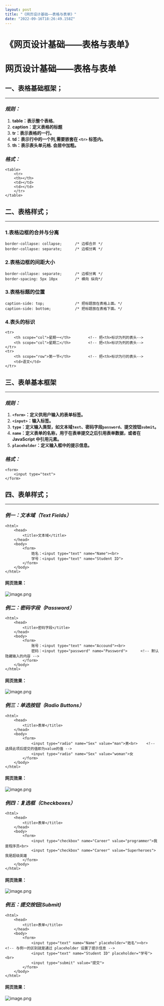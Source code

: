 ```yaml
---
layout: post
title: "《网页设计基础——表格与表单》"
date: "2022-09-16T18:26:49.158Z"
---
```

《网页设计基础——表格与表单》
===============

网页设计基础——表格与表单
=============

一、表格基础框架；
---------

* * *

### _规则：_

1.  **table：表示整个表格**。
2.  **caption：定义表格的标题**
3.  **tr：表示表格的一行。**
4.  **td：表示行中的一个列,需要嵌套在 `<tr>` 标签内。**
5.  **th：表示表头单元格. 会居中加粗。**

### _格式：_

    <table>
        <tr>
        <th></th>
        <td></td>
        <td></td>
        </tr>
    </table>
    

二、表格样式；
-------

* * *

### 1.表格边框的合并与分离

    border-collapse: collapse;		/* 边框合并 */
    border-collapse: separate;		/* 边框分离 */
    

### 2.表格边框的间距大小

    border-collapse: separate;		/* 边框分离 */
    border-spacing: 5px 10px		/* 横向 纵向*/
    

### 3.表格标题的位置

    caption-side: top; 				/* 把标题放在表格上面。*/
    caption-side: bottom; 			/* 把标题放在表格下面。*/
    

### 4.表头的标识

    <tr>
    	<th scope="col">星期一</th>		<!-- 把<th>标识为列的表头-->
    	<th scope="col">星期二</th>		<!-- 把<th>标识为列的表头-->
    </tr>
    <tr>
    	<th scope="row">第一节</th>		<!-- 把<th>标识为行的表头-->	
        <td>语文</td>									
    </tr>
    

三、表单基本框架
--------

* * *

### _规则：_

1.  **`<form>`：定义供用户输入的表单标签。**
2.  **`<input>`：输入标签。**
3.  **`type`：定义输入类型，如文本域`text`、密码字段`password`、提交按钮`submit`。**
4.  **`name`：定义表单的名称，用于在表单提交之后引用表单数据，或者在 JavaScript 中引用元素。**
5.  **`placeholder`：定义输入框中的提示信息。**

### _格式：_

    <form>
        <input type="text">
    </form>
    

四、表单样式；
-------

* * *

### _例一：文本域（Text Fields）_

    <html>
    	<head>
    		<title>文本域</title>
    	</head>
    	<body>
    		<form>
        		姓名：<input type="text" name="Name"><br>
        		学号：<input type="text" name="Student ID">
    		</form>
    	</body>
    </html>
    

#### 网页效果：

![image.png](http://tva1.sinaimg.cn/large/005EnC7nly1h6757i5jx7j30ww07umy1.jpg)

### _例二：密码字段（Password）_

    <html>
    	<head>
    		<title>密码字段</title>
    	</head>
    	<body>
    		<form>
        		账号：<input type="text" name="Accound"><br>
        		密码：<input type="password" name="Password">		<!-- 默认隐藏输入的内容 -->
    		</form>
    	</body>
    </html>
    

#### 网页效果：

![image.png](http://tva1.sinaimg.cn/large/005EnC7nly1h67564sv6dj30x207pdgk.jpg)

### _例三：单选按钮（Radio Buttons）_

    <html>
    	<head>
    		<title>表单</title>
    	</head>
    	<body>
    		<form>
        		<input type="radio" name="Sex" value="man">男<br>	<!-- 选择此项后提交的值即为value的值 -->
        		<input type="radio" name="Sex" value="woman">女
    		</form>
    	</body>
    </html>
    

#### 网页效果：

![image.png](http://tva1.sinaimg.cn/large/005EnC7nly1h6763n9ngoj30o606v74f.jpg)

### _例四：复选框（Checkboxes）_

    <html>
    	<head>
    		<title>表单</title>
    	</head>
    	<body>
    		<form>
        		<input type="checkbox" name="Career" value="programmer">我是程序员<br>
        		<input type="checkbox" name="Career" value="Superheroes">我是超级英雄
    		</form>
    	</body>
    </html>
    

#### 网页效果：

![image.png](http://tva1.sinaimg.cn/large/005EnC7nly1h676g8bflrj30vm07pgmr.jpg)

### _例五：提交按钮(Submit)_

    <html>
    	<head>
    		<title>表单</title>
    	</head>
    	<body>
    		<form>
    			<input type="text" name="Name" placeholder="姓名"><br>		<!-- 与例一的区别就是通过 placeholder 设置了提示信息 -->
        		<input type="text" name="Student ID" placeholder="学号"><br>
        		<input type="submit" value="提交">
    		</form>
    	</body>
    </html>
    

#### 网页效果：

![image.png](http://tva1.sinaimg.cn/large/005EnC7nly1h6790pm3egj30om070jry.jpg)